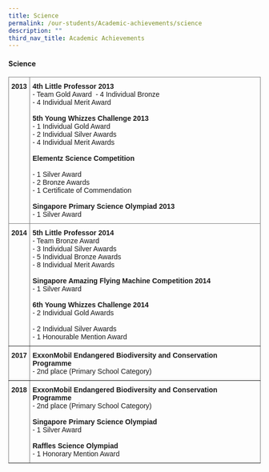 ```yaml
---
title: Science
permalink: /our-students/Academic-achievements/science
description: ""
third_nav_title: Academic Achievements
---
```

#### Science

<table style="border-collapse:collapse;border-spacing:0" class="tg"><thead><tr><th style="border-color:inherit;border-style:solid;border-width:1px;font-family:Arial, sans-serif;font-size:14px;font-weight:bold;overflow:hidden;padding:10px 5px;text-align:center;vertical-align:top;word-break:normal">2013</th><th style="border-color:inherit;border-style:solid;border-width:1px;font-family:Arial, sans-serif;font-size:14px;font-weight:normal;overflow:hidden;padding:10px 5px;text-align:left;vertical-align:top;word-break:normal"> <span style="font-weight:bold">4th Little Professor 2013 </span><br>- Team Gold Award  - 4 Individual Bronze<br>- 4 Individual Merit Award   <br><br><span style="font-weight:bold">5th Young Whizzes Challenge 2013 </span><br>- 1 Individual Gold Award<br>- 2 Individual Silver Awards<br>- 4 Individual Merit Awards  <br>  <br><span style="font-weight:bold">Elementz Science Competition </span><br><br>- 1 Silver Award<br>- 2 Bronze Awards<br>- 1 Certificate of Commendation  <br><br><span style="font-weight:bold">Singapore Primary Science Olympiad 2013</span> <br>- 1 Silver Award</th></tr></thead><tbody><tr><td style="border-color:inherit;border-style:solid;border-width:1px;font-family:Arial, sans-serif;font-size:14px;font-weight:bold;overflow:hidden;padding:10px 5px;text-align:center;vertical-align:top;word-break:normal">2014</td><td style="border-color:inherit;border-style:solid;border-width:1px;font-family:Arial, sans-serif;font-size:14px;overflow:hidden;padding:10px 5px;text-align:left;vertical-align:top;word-break:normal"><span style="font-weight:bold">5th Little Professor 2014 </span><br>- Team Bronze Award<br>- 3 Individual Silver Awards<br>- 5 Individual Bronze Awards<br>- 8 Individual Merit Awards  <br><br><span style="font-weight:bold">Singapore Amazing Flying Machine Competition 2014 </span><br>- 1 Silver Award <br><br><span style="font-weight:bold">6th Young Whizzes Challenge 2014 </span><br>- 2 Individual Gold Awards<br><br>- 2 Individual Silver Awards<br>- 1 Honourable Mention Award</td></tr><tr><td style="border-color:inherit;border-style:solid;border-width:1px;font-family:Arial, sans-serif;font-size:14px;font-weight:bold;overflow:hidden;padding:10px 5px;text-align:center;vertical-align:top;word-break:normal">2017</td><td style="border-color:inherit;border-style:solid;border-width:1px;font-family:Arial, sans-serif;font-size:14px;overflow:hidden;padding:10px 5px;text-align:left;vertical-align:top;word-break:normal"><span style="font-weight:bold">ExxonMobil Endangered Biodiversity and Conservation Programme </span><br>- 2nd place (Primary School Category)</td></tr><tr><td style="border-color:inherit;border-style:solid;border-width:1px;font-family:Arial, sans-serif;font-size:14px;font-weight:bold;overflow:hidden;padding:10px 5px;text-align:center;vertical-align:top;word-break:normal">2018</td><td style="border-color:inherit;border-style:solid;border-width:1px;font-family:Arial, sans-serif;font-size:14px;overflow:hidden;padding:10px 5px;text-align:left;vertical-align:top;word-break:normal"><span style="font-weight:bold">ExxonMobil Endangered Biodiversity and Conservation Programme </span><br>- 2nd place (Primary School Category)   <br><br><span style="font-weight:bold">Singapore Primary Science Olympiad </span><br>- 1 Silver Award <br><br><span style="font-weight:bold">Raffles Science Olympiad </span><br>- 1 Honorary Mention Award</td></tr></tbody></table>